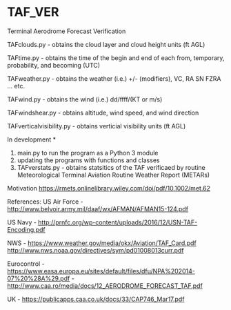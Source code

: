 # TAF_VER
Terminal Aerodrome Forecast Verification


TAFclouds.py - obtains the cloud layer and cloud height units (ft AGL)

TAFtime.py - obtains the time of the begin and end of each from, temporary, probability, and becoming (UTC)

TAFweather.py - obtains the weather (i.e.) +/- (modifiers), VC, RA SN FZRA ... etc. 

TAFwind.py - obtains the wind (i.e.) dd/ffff/(KT or m/s)  

TAFwindshear.py - obtains altitude, wind speed, and wind direction 

TAFverticalvisibility.py - obtains verticial visibility units (ft AGL)

In development * 
1. main.py to run the program as a Python 3 module 
2. updating the programs with functions and classes 
3. TAFverstats.py - obtains statsitics of the TAF verificaed by routine Meteorological Terminal Aviation Routine Weather Report (METARs) 

Motivation
https://rmets.onlinelibrary.wiley.com/doi/pdf/10.1002/met.62


References:
US Air Force - http://www.belvoir.army.mil/daaf/wx/AFMAN/AFMAN15-124.pdf

US Navy - http://prnfc.org/wp-content/uploads/2016/12/USN-TAF-Encoding.pdf

NWS - https://www.weather.gov/media/okx/Aviation/TAF_Card.pdf
      http://www.nws.noaa.gov/directives/sym/pd01008013curr.pdf

Eurocontrol - https://www.easa.europa.eu/sites/default/files/dfu/NPA%202014-07%20%28A%29.pdf
            - http://www.caa.ro/media/docs/12_AERODROME_FORECAST_TAF.pdf

UK - https://publicapps.caa.co.uk/docs/33/CAP746_Mar17.pdf  


 
